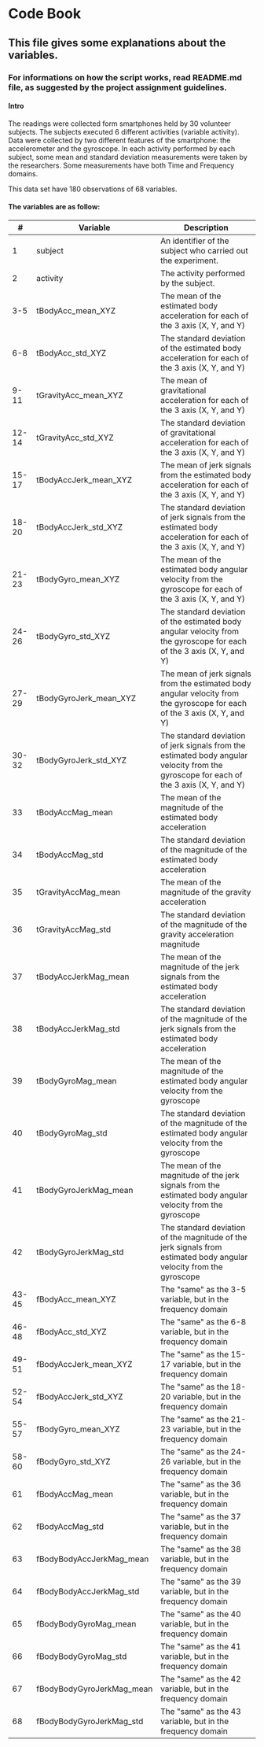 Code Book 
=========

## This file gives some explanations about the variables. 
### For informations on how the script works, read README.md file, as suggested by the project assignment guidelines.

#### Intro
The readings were collected form smartphones held by 30 volunteer subjects. The subjects executed 6 different activities (variable activity). Data were collected by two different features of the smartphone: the accelerometer and the gyroscope. In each activity performed by each subject, some mean and standard deviation measurements were taken by the researchers. Some measurements have both Time and Frequency domains.

This data set have 180 observations of 68 variables.

#### The variables are as follow:

|#|Variable|Description|
|-|--------|-----------|
|1|subject| An identifier of the subject who carried out the experiment.|
|2|activity| The activity performed by the subject. |
|3-5|tBodyAcc_mean_XYZ| The mean of the estimated body acceleration for each of the 3 axis (X, Y, and Y)|
|6-8|tBodyAcc_std_XYZ| The standard deviation of the estimated body acceleration for each of the 3 axis (X, Y, and Y)|
|9-11|tGravityAcc_mean_XYZ| The mean of gravitational acceleration for each of the 3 axis (X, Y, and Y)|
|12-14|tGravityAcc_std_XYZ| The standard deviation of gravitational acceleration for each of the 3 axis (X, Y, and Y)|
|15-17|tBodyAccJerk_mean_XYZ| The mean of jerk signals from the estimated body acceleration for each of the 3 axis (X, Y, and Y)|
|18-20|tBodyAccJerk_std_XYZ| The standard deviation of jerk signals from the estimated body acceleration for each of the 3 axis (X, Y, and Y)|
|21-23|tBodyGyro_mean_XYZ| The mean of the estimated body angular velocity from the gyroscope for each of the 3 axis (X, Y, and Y)|
|24-26|tBodyGyro_std_XYZ| The standard deviation of the estimated body angular velocity from the gyroscope for each of the 3 axis (X, Y, and Y) |
|27-29|tBodyGyroJerk_mean_XYZ| The mean of jerk signals from the estimated body angular velocity from the gyroscope for each of the 3 axis (X, Y, and Y)|
|30-32|tBodyGyroJerk_std_XYZ| The standard deviation of jerk signals from the estimated body angular velocity from the gyroscope for each of the 3 axis (X, Y, and Y)|
|33|tBodyAccMag_mean| The mean of the magnitude of the estimated body acceleration |
|34|tBodyAccMag_std| The standard deviation of the magnitude of the estimated body acceleration |
|35|tGravityAccMag_mean| The mean of the magnitude of the gravity acceleration |
|36|tGravityAccMag_std| The standard deviation of the magnitude of the gravity acceleration magnitude |
|37|tBodyAccJerkMag_mean| The mean of the magnitude of the jerk signals from the estimated body acceleration |
|38|tBodyAccJerkMag_std| The standard deviation of the magnitude of the jerk signals from the estimated body acceleration |
|39|tBodyGyroMag_mean| The mean of the magnitude of the estimated body angular velocity from the gyroscope |
|40|tBodyGyroMag_std| The standard deviation of the magnitude of the estimated body angular velocity from the gyroscope |
|41|tBodyGyroJerkMag_mean| The mean of the magnitude of the jerk signals from the estimated body angular velocity from the gyroscope |
|42|tBodyGyroJerkMag_std| The standard deviation of the magnitude of the jerk signals from estimated body angular velocity from the gyroscope |
|43-45|fBodyAcc_mean_XYZ| The "same" as the 3-5 variable, but in the frequency domain |
|46-48|fBodyAcc_std_XYZ| The "same" as the 6-8 variable, but in the frequency domain |
|49-51|fBodyAccJerk_mean_XYZ| The "same" as the 15-17 variable, but in the frequency domain |
|52-54|fBodyAccJerk_std_XYZ| The "same" as the 18-20 variable, but in the frequency domain|
|55-57|fBodyGyro_mean_XYZ| The "same" as the 21-23 variable, but in the frequency domain |
|58-60|fBodyGyro_std_XYZ| The "same" as the 24-26 variable, but in the frequency domain |
|61|fBodyAccMag_mean| The "same" as the 36 variable, but in the frequency domain |
|62|fBodyAccMag_std| The "same" as the 37 variable, but in the frequency domain |
|63|fBodyBodyAccJerkMag_mean| The "same" as the 38 variable, but in the frequency domain |
|64|fBodyBodyAccJerkMag_std| The "same" as the 39 variable, but in the frequency domain |
|65|fBodyBodyGyroMag_mean| The "same" as the 40 variable, but in the frequency domain |
|66|fBodyBodyGyroMag_std| The "same" as the 41 variable, but in the frequency domain |
|67|fBodyBodyGyroJerkMag_mean| The "same" as the 42 variable, but in the frequency domain |
|68|fBodyBodyGyroJerkMag_std| The "same" as the 43 variable, but in the frequency domain |
